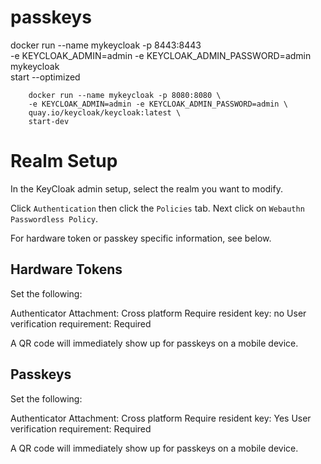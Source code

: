 # passkeys
docker run --name mykeycloak -p 8443:8443 \
        -e KEYCLOAK_ADMIN=admin -e KEYCLOAK_ADMIN_PASSWORD=admin \
        mykeycloak \
        start --optimized



        docker run --name mykeycloak -p 8080:8080 \
        -e KEYCLOAK_ADMIN=admin -e KEYCLOAK_ADMIN_PASSWORD=admin \
        quay.io/keycloak/keycloak:latest \
        start-dev



# Realm Setup
In the KeyCloak admin setup, select the realm you want to modify. 

Click `Authentication` then click the `Policies` tab. Next click on `Webauthn Passwordless Policy`. 

For hardware token or passkey specific information, see below.
## Hardware Tokens
Set the following: 

Authenticator Attachment: Cross platform
Require resident key: no
User verification requirement: Required

A QR code will immediately show up for passkeys on a mobile device. 
## Passkeys

Set the following: 

Authenticator Attachment: Cross platform
Require resident key: Yes
User verification requirement: Required

A QR code will immediately show up for passkeys on a mobile device. 